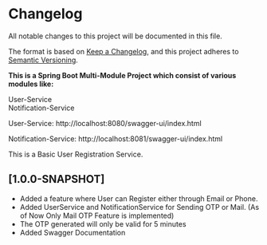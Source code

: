 # Changelog

All notable changes to this project will be documented in this file.

The format is based on [Keep a Changelog](https://keepachangelog.com/en/1.0.0/),
and this project adheres to [Semantic Versioning](https://semver.org/spec/v2.0.0.html).

<b>This is a Spring Boot Multi-Module Project which consist of various modules like:</b>
<p>User-Service<br>Notification-Service</p>

<div>
<p>User-Service:
<a>http://localhost:8080/swagger-ui/index.html</a></p>

<p>Notification-Service:
<a>http://localhost:8081/swagger-ui/index.html</a></p>
</div>

This is a Basic User Registration Service.

## [1.0.0-SNAPSHOT]

- Added a feature where User can Register either through Email or Phone.
- Added UserService and NotificationService for Sending OTP or Mail.
  (As of Now Only Mail OTP Feature is implemented)
- The OTP generated will only be valid for 5 minutes
- Added Swagger Documentation